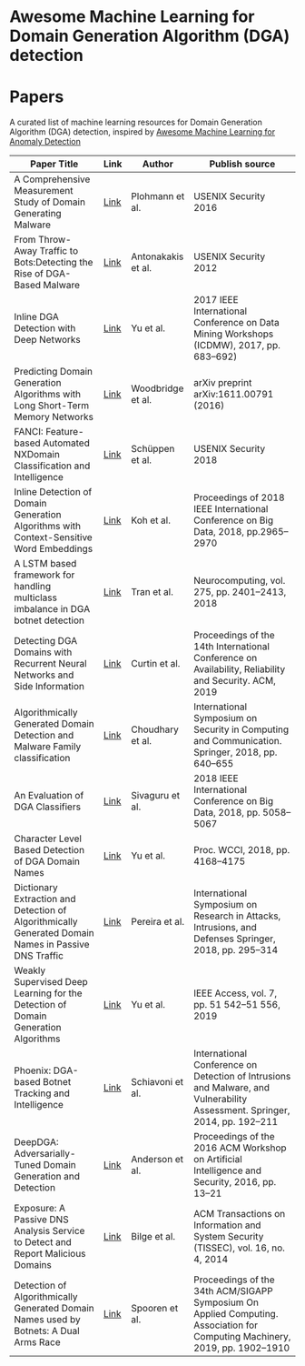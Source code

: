 # Awesome Machine Learning for Domain Generation Algorithm (DGA) detection

# Papers
A curated list of machine learning resources for Domain Generation Algorithm (DGA) detection, inspired by [Awesome Machine Learning for Anomaly Detection](https://github.com/henghsu1993/Awesome-ML-for-Anomaly-Detection/)


| Paper Title| Link | Author | Publish source |
| -------------------| -----|--------|-------|
| A Comprehensive Measurement Study of Domain Generating Malware | [Link](https://www.usenix.org/system/files/conference/usenixsecurity16/sec16_paper_plohmann.pdf) | Plohmann et al. | USENIX Security 2016|
| From Throw-Away Traffic to Bots:Detecting the Rise of DGA-Based Malware | [Link](https://www.usenix.org/system/files/conference/usenixsecurity12/sec12-final127.pdf) | Antonakakis et al. | USENIX Security 2012|
| Inline DGA Detection with Deep Networks | [Link](http://faculty.washington.edu/mdecock/papers/byu2017a.pdf) | Yu et al. | 2017 IEEE International Conference on Data Mining Workshops (ICDMW), 2017, pp. 683–692)|
| Predicting Domain Generation Algorithms with Long Short-Term Memory Networks | [Link](https://www.covert.io/research-papers/deep-learning-security/Predicting%20Domain%20Generation%20Algorithms%20with%20Long%20Short-Term%20Memory%20Networks.pdf) | Woodbridge et al. | arXiv preprint arXiv:1611.00791 (2016)|
| FANCI: Feature-based Automated NXDomain Classification and Intelligence| [Link](https://www.usenix.org/system/files/conference/usenixsecurity18/sec18-schuppen.pdf) | Schüppen et al. | USENIX Security 2018|
| Inline Detection of Domain Generation Algorithms with Context-Sensitive Word Embeddings| [Link](https://arxiv.org/pdf/1811.08705.pdf) | Koh et al. | Proceedings of 2018 IEEE International Conference on Big Data, 2018, pp.2965–2970|
| A LSTM based framework for handling multiclass imbalance in DGA botnet detection| [Link](https://www.researchgate.net/publication/321165269_A_LSTM_based_Framework_for_Handling_Multiclass_Imbalance_in_DGA_Botnet_Detection) | Tran et al. | Neurocomputing, vol. 275, pp. 2401–2413, 2018|
| Detecting DGA Domains with Recurrent Neural Networks and Side Information| [Link](https://arxiv.org/pdf/1810.02023.pdf) | Curtin et al. | Proceedings of the 14th International Conference on Availability, Reliability and Security. ACM, 2019|
| Algorithmically Generated Domain Detection and Malware Family classification| [Link](http://faculty.washington.edu/mdecock/papers/cchoudhary2018a.pdf) | Choudhary et al. | International Symposium on Security in Computing and Communication. Springer, 2018, pp. 640–655|
| An Evaluation of DGA Classifiers| [Link](http://faculty.washington.edu/mdecock/papers/rsivaguru2018a.pdf) | Sivaguru et al. | 2018 IEEE International Conference on Big Data, 2018, pp. 5058–5067|
| Character Level Based Detection of DGA Domain Names| [Link](https://faculty.washington.edu/mdecock/papers/byu2018a.pdf) | Yu et al. | Proc. WCCI, 2018, pp. 4168–4175|
| Dictionary Extraction and Detection of Algorithmically Generated Domain Names in Passive DNS Traffic| [Link](http://faculty.washington.edu/mdecock/papers/mpereira2018a.pdf) | Pereira et al. | International Symposium on Research in Attacks, Intrusions, and Defenses Springer, 2018, pp. 295–314|
| Weakly Supervised Deep Learning for the Detection of Domain Generation Algorithms| [Link](https://ieeexplore.ieee.org/stamp/stamp.jsp?arnumber=8691763) | Yu et al. | IEEE Access, vol. 7, pp. 51 542–51 556, 2019|
| Phoenix: DGA-based Botnet Tracking and Intelligence| [Link](http://www.syssec-project.eu/m/page-media/3/schiavoni-dimva14-phoenix.pdf) | Schiavoni et al. | International Conference on Detection of Intrusions and Malware, and Vulnerability Assessment. Springer, 2014, pp. 192–211|
| DeepDGA: Adversarially-Tuned Domain Generation and Detection| [Link](https://arxiv.org/pdf/1610.01969.pdf) | Anderson et al. | Proceedings of the 2016 ACM Workshop on Artificial Intelligence and Security, 2016, pp. 13–21|
| Exposure: A Passive DNS Analysis Service to Detect and Report Malicious Domains| [Link](https://sites.cs.ucsb.edu/~chris/research/doc/ndss11_exposure.pdf) | Bilge et al. | ACM Transactions on Information and System Security (TISSEC), vol. 16, no. 4, 2014|
| Detection of Algorithmically Generated Domain Names used by Botnets: A Dual Arms Race| [Link](https://www.researchgate.net/publication/332817700_Detection_of_algorithmically_generated_domain_names_used_by_botnets_a_dual_arms_race) | Spooren et al. |  Proceedings of the 34th ACM/SIGAPP Symposium On Applied Computing. Association for Computing Machinery, 2019, pp. 1902–1910|
